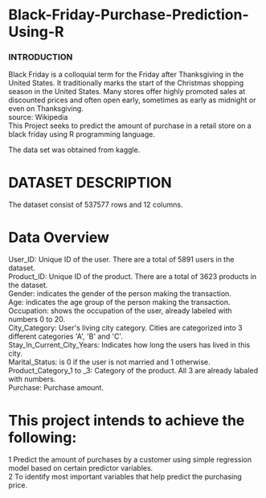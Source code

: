 # Black-Friday-Purchase-Prediction-Using-R
### INTRODUCTION
Black Friday is a colloquial term for the Friday after Thanksgiving in the United States. It traditionally marks the start of the Christmas shopping season in the United States. Many stores offer highly promoted sales at discounted prices and often open early, sometimes as early as midnight or even on Thanksgiving.\
source: Wikipedia\
This Project seeks to predict the amount of purchase in a retail store on a black friday using R programming language.

The data set was obtained from kaggle.
# DATASET DESCRIPTION
The dataset consist of 537577 rows and 12 columns.
# Data Overview
User_ID: Unique ID of the user. There are a total of 5891 users in the dataset.\
Product_ID: Unique ID of the product. There are a total of 3623 products in the dataset.\
Gender: indicates the gender of the person making the transaction.\
Age: indicates the age group of the person making the transaction.\
Occupation: shows the occupation of the user, already labeled with numbers 0 to 20.\
City_Category: User's living city category. Cities are categorized into 3 different categories 'A', 'B' and 'C'.\
Stay_In_Current_City_Years: Indicates how long the users has lived in this city.\
Marital_Status: is 0 if the user is not married and 1 otherwise.\
Product_Category_1 to _3: Category of the product. All 3 are already labaled with numbers.\
Purchase: Purchase amount.

# This project intends to achieve the following:
1 Predict the amount of purchases by a customer using simple regression model based on certain predictor variables.\
2 To identify most important variables that help predict the purchasing price.
